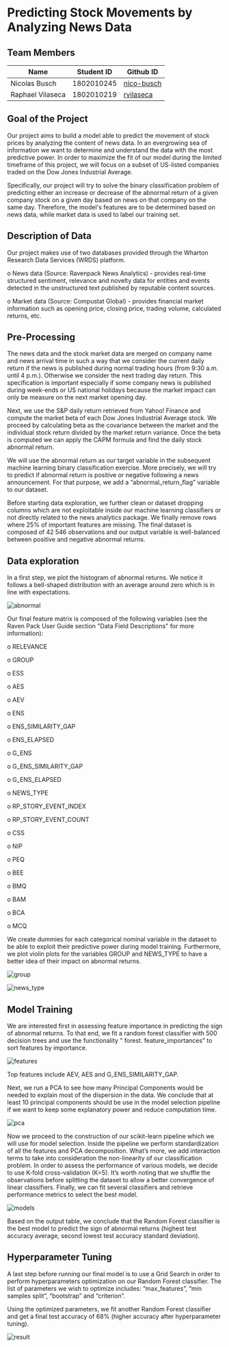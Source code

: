 # Predicting Stock Movements by Analyzing News Data

## Team Members
Name | Student ID | Github ID
------------ | ------------- | -------------
Nicolas Busch | 1802010245 | [nico-busch](https://github.com/nico-busch)
Raphael Vilaseca | 1802010219 | [rvilaseca](https://github.com/rvilaseca)

## Goal of the Project

Our project aims to build a model able to predict the movement of stock prices by analyzing the content of news data. In an evergrowing sea of information we want to determine and understand the data with the most predictive power. In order to maximize the fit of our model during the limited timeframe of this project, we will focus on a subset of US-listed companies traded on the Dow Jones Industrial Average.

Specifically, our project will try to solve the binary classification problem of predicting either an increase or decrease of the abnormal return of a given company stock on a given day based on news on that company on the same day. Therefore, the model's features are to be determined based on news data, while market data is used to label our training set.

## Description of Data

Our project makes use of two databases provided through the Wharton Research Data Services (WRDS) platform.

o News data (Source: Ravenpack News Analytics) - provides real-time structured sentiment, relevance and novelty data for entities and events detected in the unstructured text published by reputable content sources.

o Market data (Source: Compustat Global) - provides financial market information such as opening price, closing price, trading volume, calculated returns, etc.

## Pre-Processing

The news data and the stock market data are merged on company name and news arrival time in such a way that we consider the current daily return if the news is published during normal trading hours (from 9:30 a.m. until 4 p.m.). Otherwise we consider the next trading day return. This specification is important especially if some company news is published during week-ends or US national holidays because the market impact can only be measure on the next market opening day. 

Next, we use the S&P daily return retrieved from Yahoo! Finance and compute the market beta of each Dow Jones Industrial Average stock. We proceed by calculating beta as the covariance between the market and the individual stock return divided by the market return variance. Once the beta is computed we can apply the CAPM formula and find the daily stock abnormal return. 

We will use the abnormal return as our target variable in the subsequent machine learning binary classification exercise. More precisely, we will try to predict if abnormal return is positive or negative following a news announcement. For that purpose, we add a “abnormal_return_flag” variable to our dataset. 

Before starting data exploration, we further clean or dataset dropping columns which are not exploitable inside our machine learning classifiers or not directly related to the news analytics package. We finally remove rows where 25% of important features are missing. The final dataset is composed of 42 546 observations and our output variable is well-balanced between positive and negative abnormal returns. 

## Data exploration

In a first step, we plot the histogram of abnormal returns. We notice it follows a bell-shaped distribution with an average around zero which is in line with expectations.

![abnormal](/images/abnormal.png)

Our final feature matrix is composed of the following variables (see the Raven Pack User Guide section "Data Field Descriptions" for more information):

o RELEVANCE

o GROUP

o ESS

o AES

o	AEV

o	ENS

o	ENS_SIMILARITY_GAP

o	ENS_ELAPSED

o	G_ENS

o	G_ENS_SIMILARITY_GAP

o	G_ENS_ELAPSED

o	NEWS_TYPE

o	RP_STORY_EVENT_INDEX

o	RP_STORY_EVENT_COUNT

o	CSS

o	NIP

o	PEQ

o	BEE

o	BMQ

o	BAM

o	BCA

o	MCQ

We create dummies for each categorical nominal variable in the dataset to be able to exploit their predictive power during model training. Furthermore, we plot violin plots for the variables GROUP and NEWS_TYPE to have a better idea of their impact on abnormal returns. 

![group](/images/group.png)

![news_type](/images/news_type.png)

## Model Training

We are interested first in assessing feature importance in predicting the sign of abnormal returns. To that end, we fit a random forest classifier with 500 decision trees and use the functionality " forest. feature_importances” to sort features by importance. 

![features](/images/features.PNG)

Top features include AEV, AES and G_ENS_SIMILARITY_GAP.

Next, we run a PCA to see how many Principal Components would be needed to explain most of the dispersion in the data. We conclude that at least 10 principal components should be use in the model selection pipeline if we want to keep some explanatory power and reduce computation time.

![pca](/images/pca.png)

Now we proceed to the construction of our scikit-learn pipeline which we will use for model selection. Inside the pipeline we perform standardization of all the features and PCA decomposition. What’s more, we add interaction terms to take into consideration the non-linearity of our classification problem. In order to assess the performance of various models, we decide to use K-fold cross-validation (K=5). It’s worth noting that we shuffle the observations before splitting the dataset to allow a better convergence of linear classifiers. Finally, we can fit several classifiers and retrieve performance metrics to select the best model. 

![models](/images/models.PNG)

Based on the output table, we conclude that the Random Forest classifier is the best model to predict the sign of abnormal returns (highest test accuracy average, second lowest test accuracy standard deviation). 

## Hyperparameter Tuning 

A last step before running our final model is to use a Grid Search in order to perform hyperparameters optimization on our Random Forest classifier. The list of parameters we wish to optimize includes: “max_features”, “min samples split”, “bootstrap” and “criterion”. 

Using the optimized parameters, we fit another Random Forest classifier and get a final test accuracy of 68% (higher accuracy after hyperparameter tuning).

![result](/images/result.PNG)
